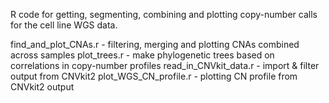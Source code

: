 R code for getting, segmenting, combining and plotting copy-number calls for the cell line WGS data.

find_and_plot_CNAs.r	- filtering, merging and plotting CNAs combined across samples
plot_trees.r	- make phylogenetic trees based on correlations in copy-number profiles	
read_in_CNVkit_data.r	- import & filter output from CNVkit2 
plot_WGS_CN_profile.r  - plotting CN profile from CNVkit2 output

